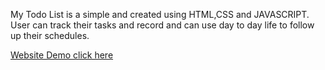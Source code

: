 My Todo List is a simple and created using HTML,CSS and JAVASCRIPT. User can track their tasks and record and can use day to day life to follow up their schedules.


[Website Demo click here](https://ketanoc.github.io/Todo-List/)
